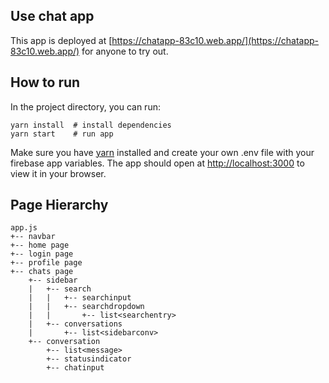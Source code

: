 ## Use chat app

This app is deployed at [https://chatapp-83c10.web.app/](https://chatapp-83c10.web.app/) for anyone to try out.


## How to run

In the project directory, you can run:
```
yarn install  # install dependencies
yarn start    # run app
```
Make sure you have [yarn](https://classic.yarnpkg.com/en/docs/install) installed
and create your own .env file with your firebase app variables.
The app should open at [http://localhost:3000](http://localhost:3000) to view it in your browser.

## Page Hierarchy

```
app.js
+-- navbar
+-- home page
+-- login page
+-- profile page
+-- chats page
    +-- sidebar 
    |   +-- search
    |   |   +-- searchinput
    |   |   +-- searchdropdown
    |   |       +-- list<searchentry>
    |   +-- conversations
    |       +-- list<sidebarconv>
    +-- conversation
        +-- list<message>
        +-- statusindicator
        +-- chatinput

```
